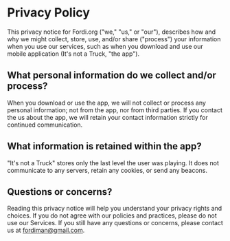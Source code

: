 # Privacy Policy

This privacy notice for Fordi.org ("we," "us," or "our"), describes how and why we might collect, store, use, and/or share ("process") your information when you use our services, such as when you download and use our mobile application (It's not a Truck, "the app").

## What personal information do we collect and/or process?

When you download or use the app, we will not collect or process any personal information; not from the app, nor from third parties.  If you contact the us about the app, we will retain your contact information strictly for continued communication.

## What information is retained within the app?

"It's not a Truck" stores only the last level the user was playing.  It does not communicate to any servers, retain any cookies, or send any beacons.

## Questions or concerns?

Reading this privacy notice will help you understand your privacy rights and choices. If you do not agree with our policies and practices, please do not use our Services. If you still have any questions or concerns, please contact us at [fordiman@gmail.com](mailto:fordiman@gmail.com).
